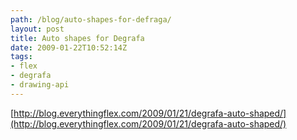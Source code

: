 ```yaml
---
path: /blog/auto-shapes-for-defraga/
layout: post
title: Auto shapes for Degrafa
date: 2009-01-22T10:52:14Z
tags:
- flex
- degrafa
- drawing-api
---
```


[http://blog.everythingflex.com/2009/01/21/degrafa-auto-shaped/](http://blog.everythingflex.com/2009/01/21/degrafa-auto-shaped/)